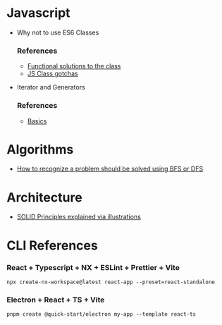 # Javascript

- Why not to use ES6 Classes

  ### References
  - [Functional solutions to the class](https://medium.com/@araujjohnny/stop-using-javascript-classes-d0b6890ef097)
  - [JS Class gotchas](https://www.toptal.com/javascript/es6-class-chaos-keeps-js-developer-up)
 
- Iterator and Generators

  ### References
  - [Basics](https://developer.mozilla.org/en-US/docs/Web/JavaScript/Guide/Iterators_and_Generators)

# Algorithms

- [How to recognize a problem should be solved using BFS or DFS](https://medium.com/@saverio3107/solving-mazes-with-breadth-first-search-bfs-or-depth-first-search-dfs-ee4d10861288)

# Architecture

- [SOLID Principles explained via illustrations](https://medium.com/backticks-tildes/the-s-o-l-i-d-principles-in-pictures-b34ce2f1e898)  

# CLI References

### React + Typescript + NX + ESLint + Prettier + Vite

    npx create-nx-workspace@latest react-app --preset=react-standalone

### Electron + React + TS + Vite

    pnpm create @quick-start/electron my-app --template react-ts
  
